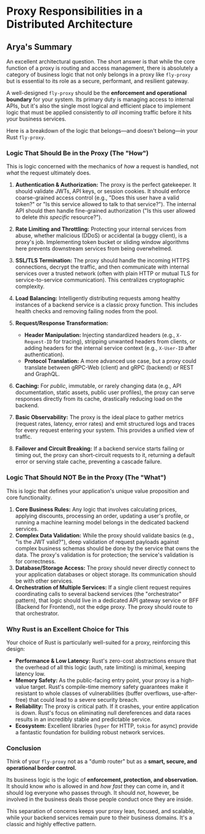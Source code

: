 # Proxy Responsibilities in a Distributed Architecture

## Arya's Summary

An excellent architectural question. The short answer is that while the core function of a proxy is routing and access management, there is absolutely a category of business logic that not only belongs in a proxy like `fly-proxy` but is essential to its role as a secure, performant, and resilient gateway.

A well-designed `fly-proxy` should be the **enforcement and operational boundary** for your system. Its primary duty is managing access to internal APIs, but it's also the single most logical and efficient place to implement logic that must be applied consistently to *all* incoming traffic before it hits your business services.

Here is a breakdown of the logic that belongs—and doesn't belong—in your Rust `fly-proxy`.

### Logic That Should Be in the Proxy (The "How")

This is logic concerned with the mechanics of *how* a request is handled, not *what* the request ultimately does.

1.  **Authentication & Authorization:** The proxy is the perfect gatekeeper. It should validate JWTs, API keys, or session cookies. It should enforce coarse-grained access control (e.g., "Does this user have a valid token?" or "Is this service allowed to talk to that service?"). The internal API should then handle fine-grained authorization ("Is this user allowed to delete *this specific* resource?").

2.  **Rate Limiting and Throttling:** Protecting your internal services from abuse, whether malicious (DDoS) or accidental (a buggy client), is a proxy's job. Implementing token bucket or sliding window algorithms here prevents downstream services from being overwhelmed.

3.  **SSL/TLS Termination:** The proxy should handle the incoming HTTPS connections, decrypt the traffic, and then communicate with internal services over a trusted network (often with plain HTTP or mutual TLS for service-to-service communication). This centralizes cryptographic complexity.

4.  **Load Balancing:** Intelligently distributing requests among healthy instances of a backend service is a classic proxy function. This includes health checks and removing failing nodes from the pool.

5.  **Request/Response Transformation:**
    *   **Header Manipulation:** Injecting standardized headers (e.g., `X-Request-ID` for tracing), stripping unwanted headers from clients, or adding headers for the internal service context (e.g., `X-User-ID` after authentication).
    *   **Protocol Translation:** A more advanced use case, but a proxy could translate between gRPC-Web (client) and gRPC (backend) or REST and GraphQL.

6.  **Caching:** For *public*, immutable, or rarely changing data (e.g., API documentation, static assets, public user profiles), the proxy can serve responses directly from its cache, drastically reducing load on the backend.

7.  **Basic Observability:** The proxy is the ideal place to gather metrics (request rates, latency, error rates) and emit structured logs and traces for every request entering your system. This provides a unified view of traffic.

8.  **Failover and Circuit Breaking:** If a backend service starts failing or timing out, the proxy can short-circuit requests to it, returning a default error or serving stale cache, preventing a cascade failure.

### Logic That Should **NOT** Be in the Proxy (The "What")

This is logic that defines your application's unique value proposition and core functionality.

1.  **Core Business Rules:** Any logic that involves calculating prices, applying discounts, processing an order, updating a user's profile, or running a machine learning model belongs in the dedicated backend services.
2.  **Complex Data Validation:** While the proxy should validate basics (e.g., "is the JWT valid?"), deep validation of request payloads against complex business schemas should be done by the service that owns the data. The proxy's validation is for protection; the service's validation is for correctness.
3.  **Database/Storage Access:** The proxy should never directly connect to your application databases or object storage. Its communication should be with other services.
4.  **Orchestration of Multiple Services:** If a single client request requires coordinating calls to several backend services (the "orchestrator" pattern), that logic should live in a dedicated API gateway service or BFF (Backend for Frontend), not the edge proxy. The proxy should route to that orchestrator.

### Why Rust is an Excellent Choice for This

Your choice of Rust is particularly well-suited for a proxy, reinforcing this design:

*   **Performance & Low Latency:** Rust's zero-cost abstractions ensure that the overhead of all this logic (auth, rate limiting) is minimal, keeping latency low.
*   **Memory Safety:** As the public-facing entry point, your proxy is a high-value target. Rust's compile-time memory safety guarantees make it resistant to whole classes of vulnerabilities (buffer overflows, use-after-free) that could lead to a severe security breach.
*   **Reliability:** The proxy is critical path. If it crashes, your entire application is down. Rust's focus on eliminating null dereferences and data races results in an incredibly stable and predictable service.
*   **Ecosystem:** Excellent libraries (`hyper` for HTTP, `tokio` for async) provide a fantastic foundation for building robust network services.

### Conclusion

Think of your `fly-proxy` not as a "dumb router" but as a **smart, secure, and operational border control.**

Its business logic is the logic of **enforcement, protection, and observation.** It should know *who* is allowed in and *how fast* they can come in, and it should log everyone who passes through. It should *not*, however, be involved in the business deals those people conduct once they are inside.

This separation of concerns keeps your proxy lean, focused, and scalable, while your backend services remain pure to their business domains. It's a classic and highly effective pattern.